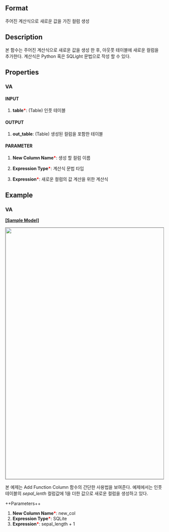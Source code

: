 ## Format


주어진 계산식으로 새로운 값을 가진 컬럼 생성

## Description

본 함수는 주어진 계산식으로 새로운 값을 생성 한 후, 아웃풋 테이블에 새로운 컬럼을 추가한다. 계산식은 Python 혹은 SQLight 문법으로 작성 할 수 있다. 

## Properties
### VA
#### INPUT
1. **table**<b style="color:red">*</b>: (Table) 인풋 테이블
#### OUTPUT
1. **out_table**: (Table) 생성된 컬럼을 포함한 테이블 

#### PARAMETER
1. **New Column Name**<b style="color:red">*</b>: 생성 할 컬럼 이름

2. **Expression Type**<b style="color:red">*</b>: 계산식 문법 타입

3. **Expression**<b style="color:red">*</b>: 새로운 컬럼의 값 계산을 위한 계산식



## Example
### VA

**<a href="/static/help/python/sample_model/add_function_column.json" download>[Sample Model]</a>**

<img src="/static/help/python/sample_model_img/add_function_column.PNG"  width="800px" style="border: 1px solid gray" ><br> 


본 예제는 Add Function Column 함수의 간단한 사용법을 보여준다. 예제에서는 인풋 테이블의 _sepal_lenth_  컬럼값에 1을 더한 값으로 새로운 컬럼을 생성하고 있다. 

++Parameters++
1. **New Column Name**<b style="color:red">*</b>: new_col
2. **Expression Type**<b style="color:red">*</b>: SQLite
3. **Expression**<b style="color:red">*</b>: sepal_length + 1

